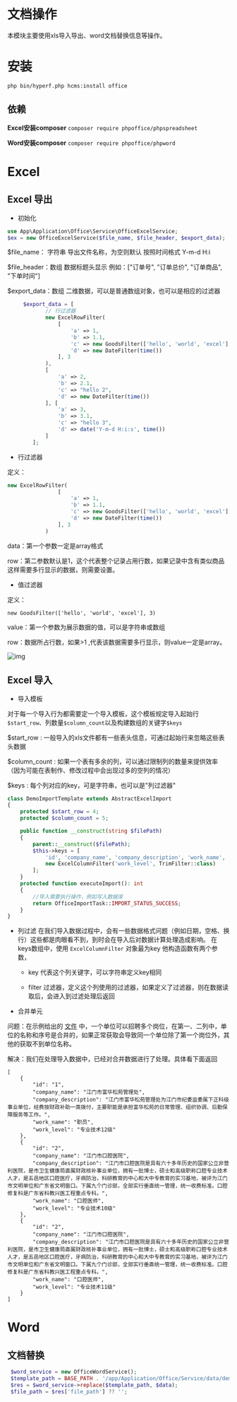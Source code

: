 # 文档操作

本模块主要使用xls导入导出、word文档替换信息等操作。

# 安装

```shell
php bin/hyperf.php hcms:install office
```

## 依赖

**Excel安装composer** `composer require phpoffice/phpspreadsheet`

**Word安装composer** `composer require phpoffice/phpword`

# Excel 
## Excel 导出

- 初始化

```php
use App\Application\Office\Service\OfficeExcelService;
$ex = new OfficeExcelService($file_name, $file_header, $export_data);
```

$file_name： 字符串 导出文件名称，为空则默认 按照时间格式 Y-m-d H:i

$file_header：数组 数据标题头显示 例如：["订单号", "订单总价", "订单商品", "下单时间"]

$export_data：数组 二维数据，可以是普通数组对象，也可以是相应的过滤器

```php 
     $export_data = [
            // 行过滤器
            new ExcelRowFilter(
                [
                    'a' => 1,
                    'b' => 1.1,
                    'c' => new GoodsFilter(['hello', 'world', 'excel'], 3), //值过滤器
                    'd' => new DateFilter(time())
                ], 3 
            ),
            [
                'a' => 2,
                'b' => 2.1,
                'c' => "hello 2",
                'd' => new DateFilter(time())
            ], [
                'a' => 3,
                'b' => 3.1,
                'c' => "hello 3",
                'd' => date('Y-m-d H:i:s', time())
            ]
        ];
```

- 行过滤器

定义：

```php 
new ExcelRowFilter(
                [
                    'a' => 1,
                    'b' => 1.1,
                    'c' => new GoodsFilter(['hello', 'world', 'excel'], 3),
                    'd' => new DateFilter(time())
                ], 3
            )
```

data：第一个参数一定是array格式

row：第二参数默认是1，这个代表整个记录占用行数，如果记录中含有类似商品这样需要多行显示的数据，则需要设置。

- 值过滤器

定义：

```
new GoodsFilter(['hello', 'world', 'excel'], 3)
```

value：第一个参数为展示数据的值，可以是字符串或数组

row：数据所占行数，如果>1 ,代表该数据需要多行显示，则value一定是array。

![img](https://s3.ax1x.com/2021/02/18/yWPnV1.png)

## Excel 导入

- 导入模板

对于每一个导入行为都需要定一个导入模板，这个模板规定导入起始行`$start_row`、列数量`$column_count`以及构建数组的关键字`$keys`

$start_row : 一般导入的xls文件都有一些表头信息，可通过起始行来忽略这些表头数据

$column_count : 如果一个表有多余的列，可以通过限制列的数量来提供效率（因为可能在表制作、修改过程中会出现过多的空列的情况）

$keys : 每个列对应的key，可是字符串，也可以是"列过滤器"

```php
class DemoImportTemplate extends AbstractExcelImport
{
    protected $start_row = 4;
    protected $column_count = 5;

    public function __construct(string $filePath)
    {
        parent::__construct($filePath);
        $this->keys = [
            'id', 'company_name', 'company_description', 'work_name',
            new ExcelColumnFilter('work_level', TrimFilter::class)
        ];
    }
    protected function executeImport(): int
    {
        //导入需要执行操作，例如写入数据库  
        return OfficeImportTask::IMPORT_STATUS_SUCCESS;
    }
}
```

- 列过滤 在我们导入数据过程中，会有一些数据格式问题（例如日期，空格、换行）这些都是肉眼看不到，到时会在导入后对数据计算处理造成影响。 在keys数组中，使用 `ExcelColumnFilter` 对象最为key 他构造函数有两个参数，

    - key 代表这个列关键字，可以字符串定义key相同

    - filter 过滤器，定义这个列使用的过滤器，如果定义了过滤器，则在数据读取后，会进入到过滤处理后返回

- 合并单元

问题：在示例给出的 [文件](./Service/data/demo.xlsx) 中，一个单位可以招聘多个岗位，在第一、二列中，单位的名称和序号是合并的，如果正常获取会导致同一个单位除了第一个岗位外，其他的获取不到单位名称。

解决：我们在处理导入数据中，已经对合并数据进行了处理。具体看下面返回

```
[
    {
        "id": "1",
        "company_name": "江门市富华松苑管理处",
        "company_description": "江门市富华松苑管理处为江门市纪委监委属下正科级事业单位，经费按财政补助一类拨付，主要职能是承担富华松苑的日常管理、组织协调、后勤保障服务等工作。",
        "work_name": "职员",
        "work_level": "专业技术12级"
    },
    {
        "id": "2",
        "company_name": "江门市口腔医院",
        "company_description": "江门市口腔医院是具有六十多年历史的国家公立非营利医院，是市卫生健康局直属财政核补事业单位，拥有一批博士，硕士和高级职称口腔专业技术人才，是五邑地区口腔医疗，牙病防治，科研教育的中心和大中专教育的实习基地，被评为江门市文明单位和广东省文明窗口。下属九个门诊部，全部实行垂直统一管理，统一收费标准。口腔修复科是广东省科教兴医工程重点专科。",
        "work_name": "口腔医师",
        "work_level": "专业技术10级"
    },
    {
        "id": "2",
        "company_name": "江门市口腔医院",
        "company_description": "江门市口腔医院是具有六十多年历史的国家公立非营利医院，是市卫生健康局直属财政核补事业单位，拥有一批博士，硕士和高级职称口腔专业技术人才，是五邑地区口腔医疗，牙病防治，科研教育的中心和大中专教育的实习基地，被评为江门市文明单位和广东省文明窗口。下属九个门诊部，全部实行垂直统一管理，统一收费标准。口腔修复科是广东省科教兴医工程重点专科。",
        "work_name": "口腔医师",
        "work_level": "专业技术11级"
    }
]
```
# Word
## 文档替换

```php
 $word_service = new OfficeWordService();
 $template_path = BASE_PATH . '/app/Application/Office/Service/data/demo.docx';
 $res = $word_service->replace($template_path, $data);
 $file_path = $res['file_path'] ?? '';
```
